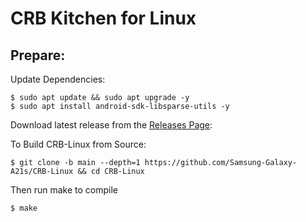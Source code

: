 # **CRB Kitchen for Linux**

## Prepare:

Update Dependencies:

    $ sudo apt update && sudo apt upgrade -y
    $ sudo apt install android-sdk-libsparse-utils -y

Download latest release from the [Releases Page](https://github.com/Samsung-Galaxy-A21s/CRB-Linux/releases):

To Build CRB-Linux from Source:

	$ git clone -b main --depth=1 https://github.com/Samsung-Galaxy-A21s/CRB-Linux && cd CRB-Linux

Then run make to compile
	
	$ make
